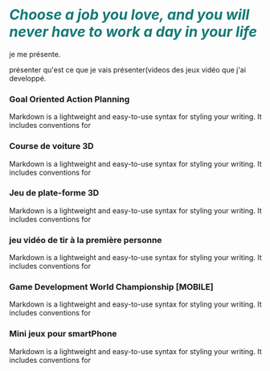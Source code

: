 <p align="center">
<h1><span style="text-align: center; color: #157a76;"><em><strong>Choose a job you love, and you will never have to work a day in your life</strong></em><br /></span></h1>
</p>
je me présente.

présenter qu'est ce que je vais présenter(videos des jeux vidéo que j'ai developpé.

### Goal Oriented Action Planning

Markdown is a lightweight and easy-to-use syntax for styling your writing. It includes conventions for

### Course de voiture 3D 

Markdown is a lightweight and easy-to-use syntax for styling your writing. It includes conventions for

### Jeu de plate-forme 3D

Markdown is a lightweight and easy-to-use syntax for styling your writing. It includes conventions for

### jeu vidéo de tir à la première personne

Markdown is a lightweight and easy-to-use syntax for styling your writing. It includes conventions for

### Game Development World Championship [MOBILE]

Markdown is a lightweight and easy-to-use syntax for styling your writing. It includes conventions for

### Mini jeux pour smartPhone

Markdown is a lightweight and easy-to-use syntax for styling your writing. It includes conventions for
